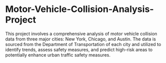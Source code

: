 # Motor-Vehicle-Collision-Analysis-Project
This project involves a comprehensive analysis of motor vehicle collision data from three major cities: New York, Chicago, and Austin. The data is sourced from the Department of Transportation of each city and utilized to identify trends, assess safety measures, and predict high-risk areas to potentially enhance urban traffic safety measures.
